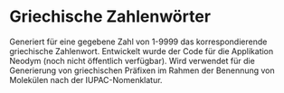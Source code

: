 # Griechische Zahlenwörter

Generiert für eine gegebene Zahl von 1-9999 das korrespondierende griechische Zahlenwort.
Entwickelt wurde der Code für die Applikation Neodym (noch nicht öffentlich verfügbar).
Wird verwendet für die Generierung von griechischen Präfixen im Rahmen der Benennung von Molekülen nach der IUPAC-Nomenklatur.
